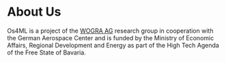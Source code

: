 # About Us
Os4ML is a project of the [WOGRA AG] research group in cooperation with the 
German Aerospace Center and is funded by the Ministry of Economic Affairs, 
Regional Development and Energy as part of the High Tech Agenda of the 
Free State of Bavaria.

[WOGRA AG]: https://www.wogra.com/
